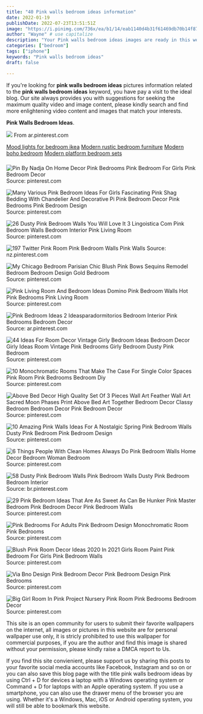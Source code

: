 ```yaml
---
title: "40 Pink walls bedroom ideas information"
date: 2022-01-19
publishDate: 2022-07-23T13:51:51Z
image: "https://i.pinimg.com/736x/ea/b1/14/eab1140d4b31f61469db70b14f8705af--big-girl-rooms-kids-rooms.jpg"
author: "Wayne" # use capitalize
description: "Your Pink walls bedroom ideas images are ready in this website. Pink walls bedroom ideas are a topic that is being searched for and liked by netizens today. You can Download the Pink walls bedroom ideas files here. Find and Download all royalty-free photos."
categories: ["bedroom"]
tags: ["iphone"]
keywords: "Pink walls bedroom ideas"
draft: false

---
```


If you're looking for **pink walls bedroom ideas** pictures information related to the **pink walls bedroom ideas** keyword, you have pay a visit to the ideal  blog.  Our site always  provides you with  suggestions  for seeking  the maximum  quality video and image  content, please kindly search and find more enlightening video content and images  that match your interests.

**Pink Walls Bedroom Ideas**. 

![](https://i.pinimg.com/originals/7a/39/ec/7a39ecb7b25925acaea235a16351f125.jpg "")
 From ar.pinterest.com

[Mood lights for bedroom ikea](/mood-lights-for-bedroom-ikea/)
[Modern rustic bedroom furniture](/modern-rustic-bedroom-furniture/)
[Modern boho bedroom](/modern-boho-bedroom/)
[Modern platform bedroom sets](/modern-platform-bedroom-sets/)



### 

 


![Pin By Nadja On Home Decor Pink Bedrooms Pink Bedroom For Girls Pink Bedroom Decor](https://i.pinimg.com/originals/b7/a6/ab/b7a6abbf548bf31d2f138a38b194416c.jpg "Pin By Nadja On Home Decor Pink Bedrooms Pink Bedroom For Girls Pink Bedroom Decor")
Source: pinterest.com

 

![Many Various Pink Bedroom Ideas For Girls Fascinating Pink Shag Bedding With Chandelier And Decorative Pi Pink Bedroom Decor Pink Bedrooms Pink Bedroom Design](https://i.pinimg.com/originals/55/85/c2/5585c2828151fac0437ea85c8a15e284.jpg "Many Various Pink Bedroom Ideas For Girls Fascinating Pink Shag Bedding With Chandelier And Decorative Pi Pink Bedroom Decor Pink Bedrooms Pink Bedroom Design")
Source: pinterest.com

 

![26 Dusty Pink Bedroom Walls You Will Love It 3 Lingoistica Com Pink Bedroom Walls Bedroom Interior Pink Living Room](https://i.pinimg.com/originals/6f/f4/47/6ff44793598d75e6cf826b1646a8194d.jpg "26 Dusty Pink Bedroom Walls You Will Love It 3 Lingoistica Com Pink Bedroom Walls Bedroom Interior Pink Living Room")
Source: pinterest.com

 

![197 Twitter Pink Room Pink Bedroom Walls Pink Walls](https://i.pinimg.com/originals/91/a9/79/91a9797cf410d3e5e52446f28c6fc7a2.jpg "197 Twitter Pink Room Pink Bedroom Walls Pink Walls")
Source: nz.pinterest.com

 

![My Chicago Bedroom Parisian Chic Blush Pink Bows Sequins Remodel Bedroom Bedroom Design Gold Bedroom](https://i.pinimg.com/736x/22/85/2f/22852fb235c077b61e4751afd4c63865--glamorous-bedrooms-pink-bedrooms.jpg "My Chicago Bedroom Parisian Chic Blush Pink Bows Sequins Remodel Bedroom Bedroom Design Gold Bedroom")
Source: pinterest.com

 

![Pink Living Room And Bedroom Ideas Domino Pink Bedroom Walls Hot Pink Bedrooms Pink Living Room](https://i.pinimg.com/736x/83/c5/e9/83c5e9e01b78a753c48615a7d299e68a.jpg "Pink Living Room And Bedroom Ideas Domino Pink Bedroom Walls Hot Pink Bedrooms Pink Living Room")
Source: pinterest.com

 

![Pink Bedroom Ideas 2 Ideasparadormitorios Bedroom Interior Pink Bedrooms Bedroom Decor](https://i.pinimg.com/originals/90/11/8c/90118c956da23011ac5f027d0a34d6c8.jpg "Pink Bedroom Ideas 2 Ideasparadormitorios Bedroom Interior Pink Bedrooms Bedroom Decor")
Source: ar.pinterest.com

 

![44 Ideas For Room Decor Vintage Girly Bedroom Ideas Bedroom Decor Girly Ideas Room Vintage Pink Bedrooms Girly Bedroom Dusty Pink Bedroom](https://i.pinimg.com/564x/5a/69/bf/5a69bf251f7edd6bbb3f62facb66c519.jpg "44 Ideas For Room Decor Vintage Girly Bedroom Ideas Bedroom Decor Girly Ideas Room Vintage Pink Bedrooms Girly Bedroom Dusty Pink Bedroom")
Source: pinterest.com

 

![10 Monochromatic Rooms That Make The Case For Single Color Spaces Pink Room Pink Bedrooms Bedroom Diy](https://i.pinimg.com/736x/30/38/48/303848f725f8a96f09726a0bd0c01dc7.jpg "10 Monochromatic Rooms That Make The Case For Single Color Spaces Pink Room Pink Bedrooms Bedroom Diy")
Source: pinterest.com

 

![Above Bed Decor High Quality Set Of 3 Pieces Wall Art Feather Wall Art Sacred Moon Phases Print Above Bed Art Together Bedroom Decor Classy Bedroom Bedroom Decor Pink Bedroom Decor](https://i.pinimg.com/originals/19/c8/af/19c8af59891a101c466bcb301baa5012.jpg "Above Bed Decor High Quality Set Of 3 Pieces Wall Art Feather Wall Art Sacred Moon Phases Print Above Bed Art Together Bedroom Decor Classy Bedroom Bedroom Decor Pink Bedroom Decor")
Source: pinterest.com

 

![10 Amazing Pink Walls Ideas For A Nostalgic Spring Pink Bedroom Walls Dusty Pink Bedroom Pink Bedroom Design](https://i.pinimg.com/474x/b6/ab/85/b6ab85a97f40a2e7769ab0c031f51c60.jpg "10 Amazing Pink Walls Ideas For A Nostalgic Spring Pink Bedroom Walls Dusty Pink Bedroom Pink Bedroom Design")
Source: pinterest.com

 

![6 Things People With Clean Homes Always Do Pink Bedroom Walls Home Decor Bedroom Woman Bedroom](https://i.pinimg.com/736x/12/7e/b7/127eb77f7947a41144f783da56874c63.jpg "6 Things People With Clean Homes Always Do Pink Bedroom Walls Home Decor Bedroom Woman Bedroom")
Source: pinterest.com

 

![58 Dusty Pink Bedroom Walls Pink Bedroom Walls Dusty Pink Bedroom Bedroom Interior](https://i.pinimg.com/736x/87/30/95/8730959cca106f1e499f2498833a1e6c.jpg "58 Dusty Pink Bedroom Walls Pink Bedroom Walls Dusty Pink Bedroom Bedroom Interior")
Source: br.pinterest.com

 

![29 Pink Bedroom Ideas That Are As Sweet As Can Be Hunker Pink Master Bedroom Pink Bedroom Decor Pink Bedroom Walls](https://i.pinimg.com/736x/bf/ee/3a/bfee3a71fd02a9d6d21d3c840d62f6ac.jpg "29 Pink Bedroom Ideas That Are As Sweet As Can Be Hunker Pink Master Bedroom Pink Bedroom Decor Pink Bedroom Walls")
Source: pinterest.com

 

![Pink Bedrooms For Adults Pink Bedroom Design Monochromatic Room Pink Bedrooms](https://i.pinimg.com/originals/ee/4e/ae/ee4eae7f6db087b395a4c91c0039c650.jpg "Pink Bedrooms For Adults Pink Bedroom Design Monochromatic Room Pink Bedrooms")
Source: pinterest.com

 

![Blush Pink Room Decor Ideas 2020 In 2021 Girls Room Paint Pink Bedroom For Girls Pink Bedroom Walls](https://i.pinimg.com/564x/22/dc/17/22dc1750114c8de18d28c397b1bb03d8.jpg "Blush Pink Room Decor Ideas 2020 In 2021 Girls Room Paint Pink Bedroom For Girls Pink Bedroom Walls")
Source: pinterest.com

 

![Via Bno Design Pink Bedroom Decor Pink Bedroom Design Pink Bedrooms](https://i.pinimg.com/736x/ac/59/2d/ac592d51fea2a00e2b931add4fd8a190--bedroom-interior-design-bedroom-interiors.jpg "Via Bno Design Pink Bedroom Decor Pink Bedroom Design Pink Bedrooms")
Source: pinterest.com

 

![Big Girl Room In Pink Project Nursery Pink Room Pink Bedrooms Bedroom Decor](https://i.pinimg.com/736x/ea/b1/14/eab1140d4b31f61469db70b14f8705af--big-girl-rooms-kids-rooms.jpg "Big Girl Room In Pink Project Nursery Pink Room Pink Bedrooms Bedroom Decor")
Source: pinterest.com

 

This site is an open community for users to submit their favorite wallpapers on the internet, all images or pictures in this website are for personal wallpaper use only, it is stricly prohibited to use this wallpaper for commercial purposes, if you are the author and find this image is shared without your permission, please kindly raise a DMCA report to Us.

If you find this site convienient, please support us by sharing this posts to your favorite social media accounts like Facebook, Instagram and so on or you can also save this blog page with the title pink walls bedroom ideas by using Ctrl + D for devices a laptop with a Windows operating system or Command + D for laptops with an Apple operating system. If you use a smartphone, you can also use the drawer menu of the browser you are using. Whether it's a Windows, Mac, iOS or Android operating system, you will still be able to bookmark this website.
